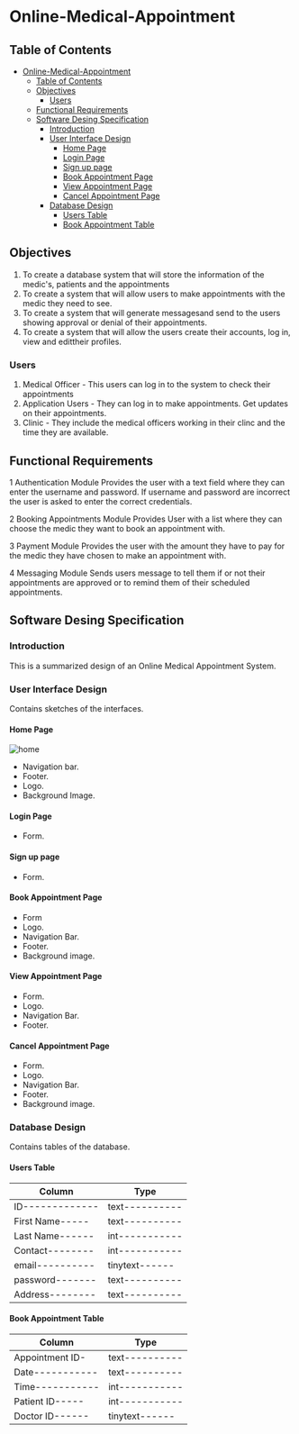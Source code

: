 # Online-Medical-Appointment

## Table of Contents

- [Online-Medical-Appointment](#online-medical-appointment)
  - [Table of Contents](#table-of-contents)
  - [Objectives](#objectives)
    - [Users](#users)
  - [Functional Requirements](#functional-requirements)
  - [Software Desing Specification](#software-desing-specification)
    - [Introduction](#introduction)
    - [User Interface Design](#user-interface-design)
      - [Home Page](#home-page)
      - [Login Page](#login-page)
      - [Sign up page](#sign-up-page)
      - [Book Appointment Page](#book-appointment-page)
      - [View Appointment Page](#view-appointment-page)
      - [Cancel Appointment Page](#cancel-appointment-page)
    - [Database Design](#database-design)
      - [Users Table](#users-table)
      - [Book Appointment Table](#book-appointment-table)

## Objectives

1. To create a database system that will store the information of the medic's, patients and the appointments
1. To create a system that will allow users to make appointments with the medic they need to see.
1. To create a system that will generate messagesand send to the users showing approval or denial of their appointments.
1. To create a system that will allow the users create their accounts, log in, view and edittheir profiles.

### Users

1. Medical Officer - This users can log in to the system to check their appointments
1. Application Users - They can log in to make appointments. Get updates on their appointments.
1. Clinic - They include the medical officers working in their clinc and the time they are available.

## Functional Requirements

1  Authentication Module
  Provides the user with a text field where they can enter the username and password.
  If username and password are incorrect the user is asked to enter the correct credentials.

2  Booking Appointments Module
  Provides User with a list where they can choose the medic they want to book an appointment with.

3   Payment Module
   Provides the user with the amount they have to pay for the medic they have chosen to make an appointment with.

4   Messaging Module
   Sends users message to tell them if or not their appointments are approved or to remind them of their scheduled appointments.

## Software Desing Specification

### Introduction

This is a summarized design of an Online Medical Appointment System.

### User Interface Design

Contains sketches of the interfaces.

#### Home Page

![home](https://user-images.githubusercontent.com/73745167/126126134-6228c858-77d1-473d-8440-66f225076200.png)

- Navigation bar.
- Footer.
- Logo.
- Background Image.
  
#### Login Page

- Form.

#### Sign up page

- Form.
  
#### Book Appointment Page

- Form
- Logo.
- Navigation Bar.
- Footer.
- Background image.
  
#### View Appointment Page

- Form.
- Logo.
- Navigation Bar.
- Footer.

#### Cancel Appointment Page

- Form.
- Logo.
- Navigation Bar.
- Footer.
- Background image.

### Database Design

Contains tables of the database.

#### Users Table

| Column        | Type         |
|---------------|--------------|
|ID-------------|text----------|
|First Name-----|text----------|
|Last Name------|int-----------|
|Contact--------|int-----------|
|email----------|tinytext------|
|password-------|text----------|
|Address--------|text----------|

#### Book Appointment Table

| Column        | Type         |
|---------------|--------------|
|Appointment ID-|text----------|
|Date-----------|text----------|
|Time-----------|int-----------|
|Patient ID-----|int-----------|
|Doctor ID------|tinytext------|
